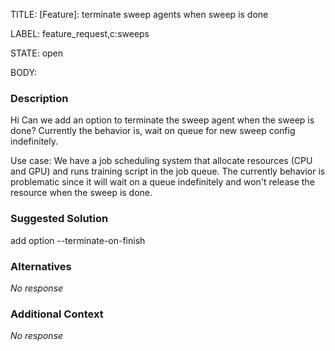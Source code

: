 TITLE:
[Feature]: terminate sweep agents when sweep is done

LABEL:
feature_request,c:sweeps

STATE:
open

BODY:
### Description

Hi
Can we add an option to terminate the sweep agent when the sweep is done?
Currently the behavior is, wait on queue for new sweep config indefinitely.

Use case: 
We have a job scheduling system that allocate resources (CPU and GPU) and runs training script in the job queue. The currently behavior is problematic since it will wait on a queue indefinitely and won't release the resource when the sweep is done.


### Suggested Solution

add option --terminate-on-finish

### Alternatives

_No response_

### Additional Context

_No response_

